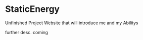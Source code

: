 # StaticEnergy
Unfinished Project Website that will introduce me and my Abilitys

further desc. coming
